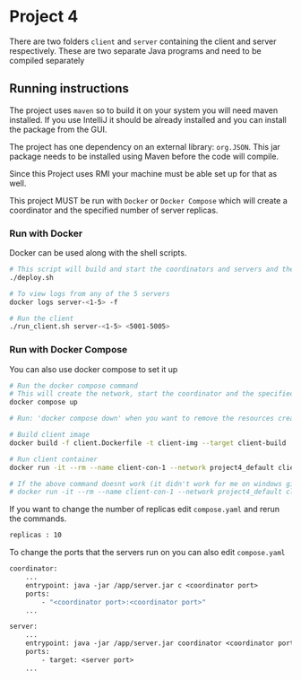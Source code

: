 # Project 4

There are two folders `client` and `server` containing the client and server respectively. These are two separate Java programs and need to be compiled separately

## Running instructions

The project uses `maven` so to build it on your system you will need maven installed. If you use IntelliJ it should be already installed and you can install the package from the GUI.

The project has one dependency on an external library: `org.JSON`. This jar package needs to be installed using Maven before the code will compile.

Since this Project uses RMI your machine must be able set up for that as well.

This project MUST be run with `Docker` or `Docker Compose` which will create a coordinator and the specified number of server replicas.

### Run with Docker
Docker can be used along with the shell scripts.

```sh
# This script will build and start the coordinators and servers and then display logs from the coordinator
./deploy.sh

# To view logs from any of the 5 servers
docker logs server-<1-5> -f

# Run the client
./run_client.sh server-<1-5> <5001-5005>
```

### Run with Docker Compose
You can also use docker compose to set it up

```sh
# Run the docker compose command
# This will create the network, start the coordinator and the specified number of replicas
docker compose up

# Run: 'docker compose down' when you want to remove the resources created above 

# Build client image
docker build -f client.Dockerfile -t client-img --target client-build .

# Run client container
docker run -it --rm --name client-con-1 --network project4_default client-img java -jar /app/client.jar project4-server-3 5001

# If the above command doesnt work (it didn't work for me on windows git bash) try this one
# docker run -it --rm --name client-con-1 --network project4_default client-img java -jar //app//client.jar project4-server-3 5001
```

If you want to change the number of replicas edit `compose.yaml` and rerun the commands.

```Dockerfile
replicas : 10
```

To change the ports that the servers run on you can also edit `compose.yaml`

```Dockerfile
coordinator:
    ...
    entrypoint: java -jar /app/server.jar c <coordinator port>
    ports:
        - "<coordinator port>:<coordinator port>"
    ...

server:
    ...
    entrypoint: java -jar /app/server.jar coordinator <coordinator port> <server port>
    ports:
        - target: <server port>
    ...
```